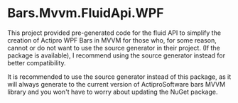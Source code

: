 # Bars.Mvvm.FluidApi.WPF

This project provided pre-generated code for the fluid API to simplify the creation of Actipro WPF Bars in MVVM for those who, for some reason, cannot or do not want to use the source generator in their project.
(If the package is available), I recommend using the source generator instead for better compatibility.

It is recommended to use the source generator instead of this package, as it will always generate to the current version of ActiproSoftware bars MVVM library and you won't have to worry about updating the NuGet package.